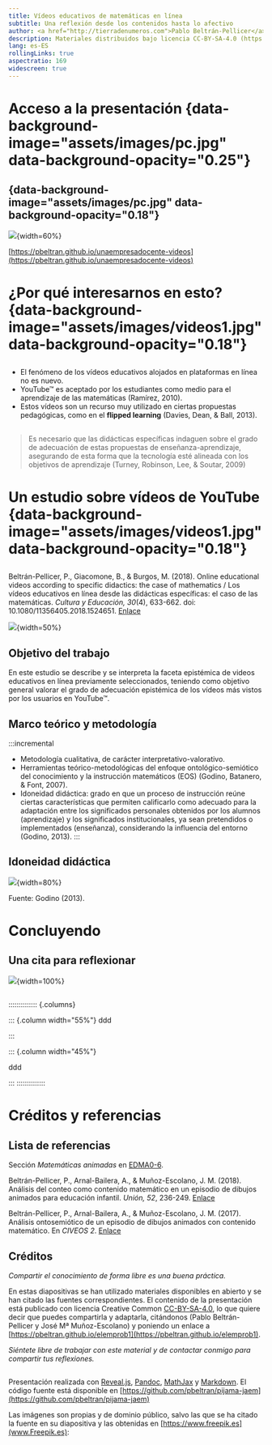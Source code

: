 ```yaml
---
title: Vídeos educativos de matemáticas en línea 
subtitle: Una reflexión desde los contenidos hasta lo afectivo
author: <a href="http://tierradenumeros.com">Pablo Beltrán-Pellicer</a>  <br>  <a href="https://twitter.com/pbeltranp">@pbeltranp</a> <br> <img src="assets/logoUZ.jpg" align="center" style="padding-right:0px;" height="40px" >  <img src="assets/attribution-share-alike-creative-commons-license.png" align="center" style="padding-right:0px" height="40px"> <br> 5 de octubre de 2019 <br> Una empresa docente -  Bogotá, Colombia.
description: Materiales distribuidos bajo licencia CC-BY-SA-4.0 (https://creativecommons.org/licenses/by-sa/4.0/) (https://creativecommons.org/licenses/by-sa/4.0/legalcode.es)
lang: es-ES
rollingLinks: true
aspectratio: 169
widescreen: true
---
```



# Acceso a la presentación {data-background-image="assets/images/pc.jpg" data-background-opacity="0.25"}

## {data-background-image="assets/images/pc.jpg" data-background-opacity="0.18"}

![](assets/qr.png){width=60%}

[https://pbeltran.github.io/unaempresadocente-videos](https://pbeltran.github.io/unaempresadocente-videos)


# ¿Por qué interesarnos en esto? {data-background-image="assets/images/videos1.jpg" data-background-opacity="0.18"}

##

- El fenómeno de los vídeos educativos alojados en plataformas en línea no es nuevo.
- YouTube™ es aceptado por los estudiantes como medio para el aprendizaje de las matemáticas (Ramírez, 2010). 
- Estos vídeos son un recurso muy utilizado en ciertas propuestas pedagógicas, como en el **flipped learning** (Davies, Dean, & Ball, 2013).


##

> Es necesario que las didácticas específicas indaguen sobre el grado de adecuación de estas propuestas de enseñanza-aprendizaje, asegurando de esta forma que la tecnología esté alineada con los objetivos de aprendizaje (Turney, Robinson, Lee, & Soutar, 2009)

# Un estudio sobre vídeos de YouTube {data-background-image="assets/images/videos1.jpg" data-background-opacity="0.18"}

##

Beltrán-Pellicer, P., Giacomone, B., & Burgos, M. (2018). Online educational videos according to specific didactics: the case of mathematics / Los vídeos educativos en línea desde las didácticas específicas: el caso de las matemáticas. _Cultura y Educación, 30_(4), 633-662. doi: 10.1080/11356405.2018.1524651.
[Enlace](https://www.tandfonline.com/eprint/r8gbHE2dM75Z3t3wdE7U/full)

![](assets/images/rcye.png){width=50%}

## Objetivo del trabajo

En este estudio se describe y se interpreta la faceta epistémica de videos educativos en línea previamente seleccionados, teniendo como objetivo general valorar el grado de adecuación epistémica de los vídeos más vistos por los usuarios en YouTube™.

## Marco teórico y metodología

:::incremental
- Metodología cualitativa, de carácter interpretativo-valorativo.
- Herramientas teórico-metodológicas del enfoque ontológico-semiótico del conocimiento y la instrucción matemáticos (EOS) (Godino, Batanero, & Font, 2007).
- Idoneidad didáctica: grado en que un proceso de instrucción reúne ciertas características que permiten calificarlo como adecuado para la adaptación entre los significados personales obtenidos por los alumnos (aprendizaje) y los significados institucionales, ya sean pretendidos o implementados (enseñanza), considerando la influencia del entorno (Godino, 2013). 
:::

## Idoneidad didáctica

![](assets/images/idoneidad.png){width=80%}

Fuente: Godino (2013).

## 


# Concluyendo

## Una cita para reflexionar

![](assets/images/didmatcita.png){width=100%}



##
:::::::::::::: {.columns}

::: {.column width="55%"}
ddd


:::

::: {.column width="45%"}

ddd

:::
::::::::::::::




# Créditos y referencias

## Lista de referencias

Sección _Matemáticas animadas_ en [EDMA0-6](http://www.edma0-6.es/index.php/edma0-6).

Beltrán-Pellicer, P., Arnal-Bailera, A., & Muñoz-Escolano, J. M. (2018). Análisis del conteo como contenido matemático en un episodio de dibujos animados para educación infantil. _Unión, 52_, 236-249. [Enlace](http://asenmacformacion.com/ojs/index.php/union/article/view/276/pdf)

Beltrán-Pellicer, P., Arnal-Bailera, A., & Muñoz-Escolano, J. M. (2017). Análisis ontosemiótico de un episodio de dibujos animados con contenido matemático. En _CIVEOS 2_. [Enlace](http://enfoqueontosemiotico.ugr.es/civeos/beltran.pdf)


## Créditos

_Compartir el conocimiento de forma libre es una buena práctica._

En estas diapositivas se han utilizado materiales disponibles en abierto y se han citado las fuentes correspondientes. El contenido de la presentación está publicado con licencia Creative Common [CC-BY-SA-4.0](https://creativecommons.org/licenses/by-sa/4.0/legalcode.es), lo que quiere decir que puedes compartirla y adaptarla, citándonos (Pablo Beltrán-Pellicer y José Mª Muñoz-Escolano) y poniendo un enlace a [https://pbeltran.github.io/elemprob1](https://pbeltran.github.io/elemprob1).

_Siéntete libre de trabajar con este material y de contactar conmigo para compartir tus reflexiones._

##

Presentación realizada con  <a href="https://revealjs.com/#/">Reveal.js</a>, <a href="https://pandoc.org/">Pandoc</a>, <a href="https://www.mathjax.org/">MathJax</a> y <a href="https://www.markdownguide.org/">Markdown</a>. El código fuente está disponible en [https://github.com/pbeltran/pijama-jaem](https://github.com/pbeltran/pijama-jaem)


Las imágenes son propias y de dominio público, salvo las que se ha citado la fuente en su diapositiva y las obtenidas en [https://www.freepik.es](www.Freepik.es): 







